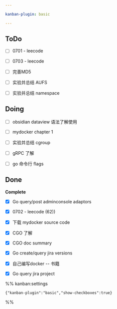 ```yaml
---

kanban-plugin: basic

---
```


## ToDo

- [ ] 0701 - leecode
- [ ] 0703 - leecode
- [ ] 完善MD5
- [ ] 实验并总结 AUFS
- [ ] 实验并总结 namespace


## Doing

- [ ] obsidian dataview 语法了解使用
- [ ] mydocker chapter 1
- [ ] 实验并总结 cgroup
- [ ] gRPC 了解
- [ ] go 命令行  flags


## Done

**Complete**
- [x] Go query/post adminconsole adaptors
- [x] 0702 - leecode (62))
- [x] 下载 mydocker source code
- [x] CGO 了解
- [x] CGO doc summary
- [x] Go create/query jira versions
- [x] 自己编写docker --  书籍
- [x] Go query jira project




%% kanban:settings
```
{"kanban-plugin":"basic","show-checkboxes":true}
```
%%
